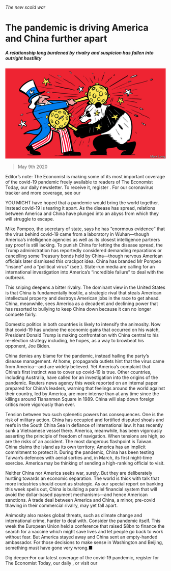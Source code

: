 ###### The new scold war

# The pandemic is driving America and China further apart 

##### A relationship long burdened by rivalry and suspicion has fallen into outright hostility 

![image](images/20200509_LDD003_0.jpg) 

> May 9th 2020 

Editor’s note: The Economist is making some of its most important coverage of the covid-19 pandemic freely available to readers of The Economist Today, our daily newsletter. To receive it, register . For our coronavirus tracker and more coverage, see our 

YOU MIGHT have hoped that a pandemic would bring the world together. Instead covid-19 is tearing it apart. As the disease has spread, relations between America and China have plunged into an abyss from which they will struggle to escape.

Mike Pompeo, the secretary of state, says he has “enormous evidence” that the virus behind covid-19 came from a laboratory in Wuhan—though America’s intelligence agencies as well as its closest intelligence partners say proof is still lacking. To punish China for letting the disease spread, the Trump administration has reportedly considered demanding reparations or cancelling some Treasury bonds held by China—though nervous American officials later dismissed this crackpot idea. China has branded Mr Pompeo “insane” and a “political virus” (see ). State-run media are calling for an international investigation into America’s “incredible failure” to deal with the outbreak.


This sniping deepens a bitter rivalry. The dominant view in the United States is that China is fundamentally hostile, a strategic rival that steals American intellectual property and destroys American jobs in the race to get ahead. China, meanwhile, sees America as a decadent and declining power that has resorted to bullying to keep China down because it can no longer compete fairly.

Domestic politics in both countries is likely to intensify the animosity. Now that covid-19 has undone the economic gains that occurred on his watch, President Donald Trump is making confrontation with China central to his re-election strategy including, he hopes, as a way to browbeat his opponent, Joe Biden.

China denies any blame for the pandemic, instead hailing the party’s disease management. At home, propaganda outlets hint that the virus came from America—and are widely believed. Yet America’s complaint that China’s first instinct was to cover up covid-19 is true. Other countries, including Australia, have called for an investigation into the origins of the pandemic. Reuters news agency this week reported on an internal paper prepared for China’s leaders, warning that feelings around the world against their country, led by America, are more intense than at any time since the killings around Tiananmen Square in 1989. China will slap down foreign critics more vigorously than ever.

Tension between two such splenetic powers has consequences. One is the risk of military action. China has occupied and fortified disputed shoals and reefs in the South China Sea in defiance of international law. It has recently sunk a Vietnamese vessel there. America, meanwhile, has been vigorously asserting the principle of freedom of navigation. When tensions are high, so are the risks of an accident. The most dangerous flashpoint is Taiwan. China claims the island as its own territory; America has an implicit commitment to protect it. During the pandemic, China has been testing Taiwan’s defences with aerial sorties and, in March, its first night-time exercise. America may be thinking of sending a high-ranking official to visit.

Neither China nor America seeks war, surely. But they are deliberately hurtling towards an economic separation. The world is thick with talk that more industries should count as strategic. As our special report on banking this week spells out, China is building a parallel financial system that will avoid the dollar-based payment mechanisms—and hence American sanctions. A trade deal between America and China, a minor, pre-covid thawing in their commercial rivalry, may yet fall apart.

Animosity also makes global threats, such as climate change and international crime, harder to deal with. Consider the pandemic itself. This week the European Union held a conference that raised $8bn to finance the search for a vaccine which might save lives and let people go back to work without fear. But America stayed away and China sent an empty-handed ambassador. For those decisions to make sense in Washington and Beijing, something must have gone very wrong.■

Dig deeper:For our latest coverage of the covid-19 pandemic, register for The Economist Today, our daily , or visit our 

